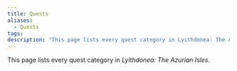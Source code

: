```yaml
---
title: Quests
aliases:
  - Quests
tags: 
description: "This page lists every quest category in Lyithdonea: The Azurian Isles."
---
```

This page lists every quest category in *Lyithdonea: The Azurian Isles*.